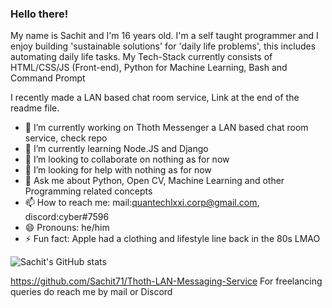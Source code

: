 ### Hello there!

My name is Sachit and I'm 16 years old.
I'm a self taught programmer and I enjoy building 'sustainable solutions' for 'daily life problems', this includes automating daily life tasks.
My Tech-Stack currently consists of HTML/CSS/JS (Front-end), Python for Machine Learning, Bash and Command Prompt

I recently made a LAN based chat room service, Link at the end of the readme file.


- 🔭 I’m currently working on Thoth Messenger a LAN based chat room service, check repo
- 🌱 I’m currently learning Node.JS and Django
- 👯 I’m looking to collaborate on nothing as for now
- 🤔 I’m looking for help with nothing as for now
- 💬 Ask me about Python, Open CV, Machine Learning and other Programming related concepts
- 📫 How to reach me: mail:quantechlxxi.corp@gmail.com, discord:cyber#7596
- 😄 Pronouns: he/him
- ⚡ Fun fact: Apple had a clothing and lifestyle line back in the 80s LMAO


![Sachit's GitHub stats](https://github-readme-stats.vercel.app/api?username=Sachit71&show_icons=true&theme=radical)

https://github.com/Sachit71/Thoth-LAN-Messaging-Service
For freelancing queries do reach me by mail or Discord
